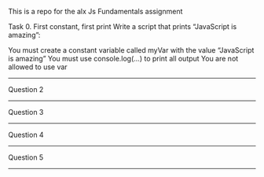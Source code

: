 This is a repo for the alx Js Fundamentals assignment

Task 0. First constant, first print
Write a script that prints “JavaScript is amazing”:

You must create a constant variable called myVar with the value “JavaScript is amazing”
You must use console.log(...) to print all output
You are not allowed to use var




----
Question 2





----
Question 3






----
Question 4 







----
Question 5 






----
